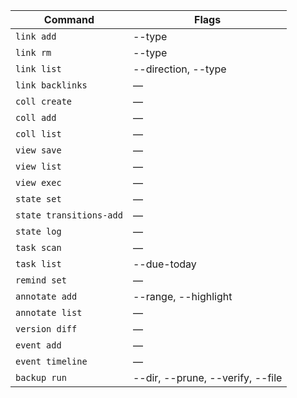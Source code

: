 | Command | Flags |
| ------- | ----- |
| `link add` | --type |
| `link rm` | --type |
| `link list` | --direction, --type |
| `link backlinks` | — |
| `coll create` | — |
| `coll add` | — |
| `coll list` | — |
| `view save` | — |
| `view list` | — |
| `view exec` | — |
| `state set` | — |
| `state transitions-add` | — |
| `state log` | — |
| `task scan` | — |
| `task list` | --due-today |
| `remind set` | — |
| `annotate add` | --range, --highlight |
| `annotate list` | — |
| `version diff` | — |
| `event add` | — |
| `event timeline` | — |
| `backup run` | --dir, --prune, --verify, --file |
